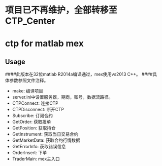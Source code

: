 
项目已不再维护，全部转移至CTP_Center
============
ctp for matlab mex
============
Usage
-------

####此版本在32位matlab R2014a编译通过，mex使用vs2013 C++。
####具体参数参照文件注释。

* make: 编译项目
* server.ini中设置服务器，期商，账号，数据流路径。
* CTPConnect: 连接CTP
* CTPDisconnect: 断开CTP
* Subscribe: 订阅合约
* GetOrder: 获取报单
* GetPosition: 获取持仓
* GetInstrument: 获取当日交易合约
* GetMarketData: 获取合约行情数据
* GetErrorInfo: 获取错误信息
* OrderInsert: 下单
* TraderMain: mex主入口
